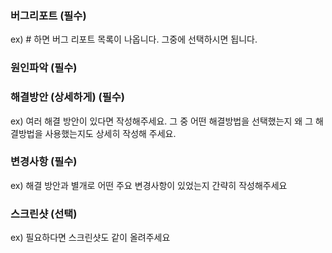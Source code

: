 ### 버그리포트 (필수)
ex) # 하면 버그 리포트 목록이 나옵니다. 그중에 선택하시면 됩니다.


### 원인파악 (필수)


### 해결방안 (상세하게) (필수)
ex) 여러 해결 방안이 있다면 작성해주세요. 그 중 어떤 해결방법을 선택했는지 왜 그 해결방법을 사용했는지도 상세히 작성해 주세요.


### 변경사항 (필수)
ex) 해결 방안과 별개로 어떤 주요 변경사항이 있었는지 간략히 작성해주세요


### 스크린샷 (선택)
ex) 필요하다면 스크린샷도 같이 올려주세요


